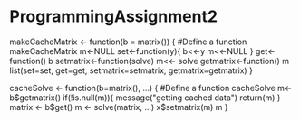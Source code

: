 # ProgrammingAssignment2
makeCacheMatrix <- function(b = matrix()) {   #Define a function makeCacheMatrix 
  m<-NULL
  set<-function(y){
  b<<-y
  m<<-NULL
}
get<-function() b
setmatrix<-function(solve) m<<- solve
getmatrix<-function() m
list(set=set, get=get,
   setmatrix=setmatrix,
   getmatrix=getmatrix)
}

cacheSolve <- function(b=matrix(), ...) {  #Define a function cacheSolve 
    m<-b$getmatrix()
    if(!is.null(m)){
      message("getting cached data")
      return(m)
    }
matrix <- b$get()
m <- solve(matrix, ...)
    x$setmatrix(m)
    m
}
